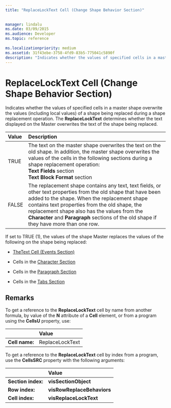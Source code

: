 ```yaml
---
title: "ReplaceLockText Cell (Change Shape Behavior Section)"
 
 
manager: lindalu
ms.date: 03/09/2015
ms.audience: Developer
ms.topic: reference
 
ms.localizationpriority: medium
ms.assetid: 31f43ebe-3758-4fd9-83b5-775041c5890f
description: "Indicates whether the values of specified cells in a master shape overwrite the values of a shape being replaced during a shape replacement operation."
---
```


# ReplaceLockText Cell (Change Shape Behavior Section)

Indicates whether the values of specified cells in a master shape overwrite the values (including local values) of a shape being replaced during a shape replacement operation. The **ReplaceLockText** determines whether the text displayed on the Master overwrites the text of the shape being replaced. 
  
|**Value**|**Description**|
|:-----|:-----|
|TRUE  <br/> | The text on the master shape overwrites the text on the old shape. In addition, the master shape overwrites the values of the cells in the following sections during a shape replacement operation:  <br/> **Text Fields** section  <br/> **Text Block Format** section  <br/> |
|FALSE  <br/> |The replacement shape contains any text, text fields, or other text properties from the old shape that have been added to the shape. When the replacement shape contains text properties from the old shape, the replacement shape also has the values from the **Character** and **Paragraph** sections of the old shape if they have more than one row. |
   
If set to TRUE (1), the values of the shape Master replaces the values of the following on the shape being replaced:
  
- [TheText Cell (Events Section)](thetext-cell-events-section.md)
    
- Cells in the [Character Section](character-section.md)
    
- Cells in the [Paragraph Section](paragraph-section.md)
    
- Cells in the [Tabs Section](tabs-section.md)
    
## Remarks

To get a reference to the **ReplaceLockText** cell by name from another formula, by value of the **N** attribute of a **Cell** element, or from a program using the **CellsU** property, use: 
  
||Value |
|:-----|:-----|
| **Cell name:**  <br/> | ReplaceLockText  <br/> |
   
To get a reference to the **ReplaceLockText** cell by index from a program, use the **CellsSRC** property with the following arguments: 
  
||Value |
|:-----|:-----|
| **Section index:**  <br/> |**visSectionObject** <br/> |
| **Row index:**  <br/> |**visRowReplaceBehaviors** <br/> |
| **Cell index:**  <br/> |**visReplaceLockText** <br/> |
   

